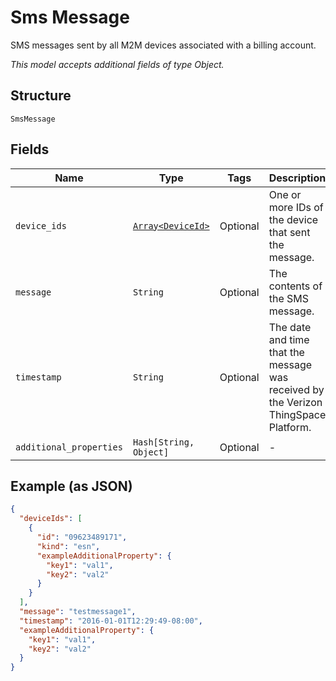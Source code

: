
# Sms Message

SMS messages sent by all M2M devices associated with a billing account.

*This model accepts additional fields of type Object.*

## Structure

`SmsMessage`

## Fields

| Name | Type | Tags | Description |
|  --- | --- | --- | --- |
| `device_ids` | [`Array<DeviceId>`](../../doc/models/device-id.md) | Optional | One or more IDs of the device that sent the message. |
| `message` | `String` | Optional | The contents of the SMS message. |
| `timestamp` | `String` | Optional | The date and time that the message was received by the Verizon ThingSpace Platform. |
| `additional_properties` | `Hash[String, Object]` | Optional | - |

## Example (as JSON)

```json
{
  "deviceIds": [
    {
      "id": "09623489171",
      "kind": "esn",
      "exampleAdditionalProperty": {
        "key1": "val1",
        "key2": "val2"
      }
    }
  ],
  "message": "testmessage1",
  "timestamp": "2016-01-01T12:29:49-08:00",
  "exampleAdditionalProperty": {
    "key1": "val1",
    "key2": "val2"
  }
}
```

